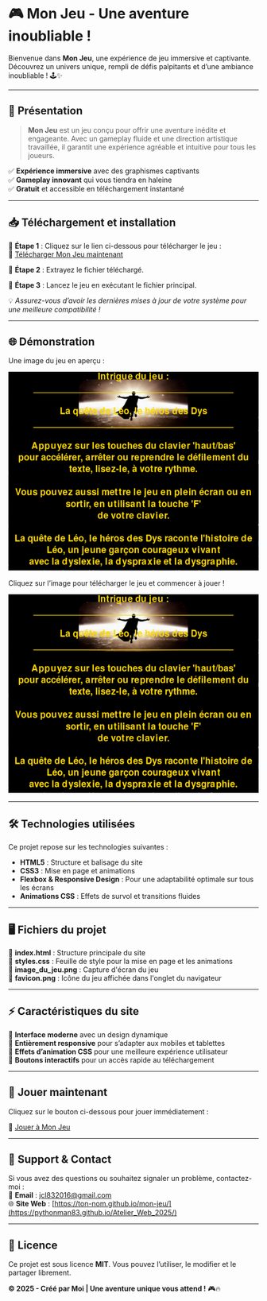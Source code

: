 # 🎮 Mon Jeu - Une aventure inoubliable !

Bienvenue dans **Mon Jeu**, une expérience de jeu immersive et captivante. Découvrez un univers unique, rempli de défis palpitants et d’une ambiance inoubliable ! 🕹️✨

---

## 📌 Présentation  

> **Mon Jeu** est un jeu conçu pour offrir une aventure inédite et engageante. Avec un gameplay fluide et une direction artistique travaillée, il garantit une expérience agréable et intuitive pour tous les joueurs.  

✅ **Expérience immersive** avec des graphismes captivants  
✅ **Gameplay innovant** qui vous tiendra en haleine  
✅ **Gratuit** et accessible en téléchargement instantané  

---

## 📥 Téléchargement et installation  

🔹 **Étape 1** : Cliquez sur le lien ci-dessous pour télécharger le jeu :  
🔗 [Télécharger Mon Jeu maintenant](https://mega.nz/file/fVMh3BCS#SeAUENcJiS0Dw-PRrry8PkPc-KMjuT9otQDoBZK39HY)  

🔹 **Étape 2** : Extrayez le fichier téléchargé.  

🔹 **Étape 3** : Lancez le jeu en exécutant le fichier principal.  

💡 *Assurez-vous d’avoir les dernières mises à jour de votre système pour une meilleure compatibilité !*  

---

## 🌐 Démonstration  

Une image du jeu en aperçu :  

![Aperçu du jeu](image_du_jeu.png)  

Cliquez sur l’image pour télécharger le jeu et commencer à jouer !  

[![Télécharger Mon Jeu](image_du_jeu.png)](https://mega.nz/file/fVMh3BCS#SeAUENcJiS0Dw-PRrry8PkPc-KMjuT9otQDoBZK39HY)

---

## 🛠️ Technologies utilisées  

Ce projet repose sur les technologies suivantes :  

- **HTML5** : Structure et balisage du site  
- **CSS3** : Mise en page et animations  
- **Flexbox & Responsive Design** : Pour une adaptabilité optimale sur tous les écrans  
- **Animations CSS** : Effets de survol et transitions fluides  

---

## 🖥️ Fichiers du projet  

📌 **index.html** : Structure principale du site  
📌 **styles.css** : Feuille de style pour la mise en page et les animations  
📌 **image_du_jeu.png** : Capture d'écran du jeu  
📌 **favicon.png** : Icône du jeu affichée dans l'onglet du navigateur  

---

## ⚡ Caractéristiques du site  

🎨 **Interface moderne** avec un design dynamique  
📱 **Entièrement responsive** pour s’adapter aux mobiles et tablettes  
🌟 **Effets d’animation CSS** pour une meilleure expérience utilisateur  
🔗 **Boutons interactifs** pour un accès rapide au téléchargement  

---

## 🚀 Jouer maintenant  

Cliquez sur le bouton ci-dessous pour jouer immédiatement :  

🔗 [Jouer à Mon Jeu](https://mega.nz/file/fVMh3BCS#SeAUENcJiS0Dw-PRrry8PkPc-KMjuT9otQDoBZK39HY)  

---

## 📩 Support & Contact  

Si vous avez des questions ou souhaitez signaler un problème, contactez-moi :  
📧 **Email** : [jcl832016@gmail.com](mailto:jcl832016@gmail.com)  
🌐 **Site Web** : [https://ton-nom.github.io/mon-jeu/](https://pythonman83.github.io/Atelier_Web_2025/)  

---

## 📜 Licence  

Ce projet est sous licence **MIT**. Vous pouvez l’utiliser, le modifier et le partager librement.  

**© 2025 - Créé par Moi | Une aventure unique vous attend !** 🎮🔥
